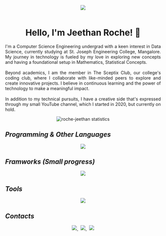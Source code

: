 <header><img src="https://github.com/user-attachments/assets/ec56733b-8025-4717-a9b6-03cb45934f32"></header>

<div align="center">
    <h1>Hello, I'm Jeethan Roche! 👋</h1>
</div>
    
<p align="justify">I'm a Computer Science Engineering undergrad with a keen interest in Data Science, currently studying at St. Joseph Engineering College, Mangalore. My journey in technology is fueled by my love in exploring new concepts and having a foundational setup in Mathematics, Statistical Concepts.<br><br>Beyond academics, I am the member in The Sceptix Club, our college's coding club, where I collaborate with like-minded peers to explore and create innovative projects. I believe in continuous learning and the power of technology to make a meaningful impact.<br><br>In addition to my technical pursuits, I have a creative side that's expressed through my small YouTube channel, which I started in 2020, but currently on hold.</p>

<p align="center"><img src="https://github-readme-streak-stats.herokuapp.com/?user=roche-jeethan&theme=highcontrast" alt="roche-jeethan statistics" /></p>

## *Programming & Other Languages*
<div align="center">
     <a href="https://skillicons.dev">
        <img src="https://skillicons.dev/icons?i=python,html,css,js,mysql,java,c,cpp,matlab,r">
    </a>
</div>

## *Framworks (Small progress)*
<div align="center">
     <a href="https://skillicons.dev">
        <img src="https://skillicons.dev/icons?i=react,tailwind,supabase,nextjs">
    </a>
</div>

## *Tools*
<div align="center">
     <a href="https://skillicons.dev">
        <img src="https://skillicons.dev/icons?i=git,github,vscode,linux,ubuntu,npm">
    </a>
</div>

## *Contacts*
<div align="center" style="gap:2rem">
    <a href="https://mailto:jeethanroche@gmail.com">
        <img src="https://skillicons.dev/icons?i=gmail">
    </a> &nbsp; <a href="https://www.linkedin.com/in/roche-jeethan02/">
        <img src="https://skillicons.dev/icons?i=linkedin">
    </a> &nbsp; <a href="https://instagram.com/roche_jeethan">
        <img src="https://skillicons.dev/icons?i=instagram">
    </a>
</div>



<!---
roche-jeethan/roche-jeethan is a ✨ special ✨ repository because its `README.md` (this file) appears on your GitHub profile.
You can click the Preview link to take a look at your changes.
--->
